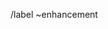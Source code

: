 <!--

This is a comment, which will not show up in your bug report, so you don't need to remove it.
Write all your text below the comments or delete them if you want.

When requesting features add as much external info as possible, such as Arch Linux Wiki articles
on the subject, examples or implementation info.

-->

/label ~enhancement
